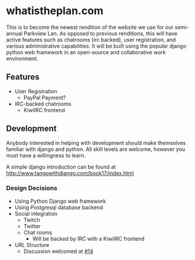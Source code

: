 whatistheplan.com
=================

This is to become the newest rendition of the website we use for our semi-annual Parkview Lan. As opposed to previous renditions, this will have active features such as chatrooms (irc backed), user registration, and various administrative capabilities. It will be built using the popular django python web framework in an open-source and collaborative work environment. 

Features
--------

- User Registration
  - PayPal Payment?
- IRC-backed chatrooms
  - KiwiIRC frontend

Development
-----------

Anybody interested in helping with development should make themselves familiar with django and python. All skill levels are welcome, however you must have a willingness to learn.

A simple django introduction can be found at http://www.tangowithdjango.com/book17/index.html

### Design Decisions

- Using Python Django web framework
- Using Postgresql database backend
- Social integration
  - Twitch
  - Twitter
  - Chat rooms
    - Will be backed by IRC with a KiwiIRC frontend
- URL Structure
  - Discussion welcomed at [#14](https://github.com/ccowmu/whatistheplan.com/issues/14)
